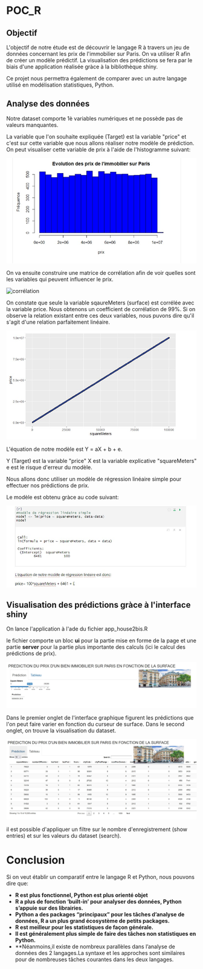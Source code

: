 # POC_R

## **Objectif**

L'objectif de notre étude est de découvrir le langage R à travers un jeu de données concernant les prix de l'immobilier sur Paris.
On va utiliser R afin de créer un modèle prédictif. La visualisation des prédictions se fera par le biais d'une application réalisée gràce à la bibliothèque shiny.

Ce projet nous permettra également de comparer avec un autre langage utilisé en modélisation statistiques, Python.

## Analyse des données

Notre dataset comporte 1è variables numériques et ne possède pas de valeurs manquantes.

La variable que l'on souhaite expliquée (Target) est la variable "price" et c'est sur cette variable que nous allons réaliser notre modèle de prédiction.
On peut visualiser cette variable de prix à l'aide de l'histogramme suivant:

![histo](https://github.com/celine29730/POC_R/blob/main/images/Histogramme_evol_prix.jpg)

On va ensuite construire une matrice de corrélation afin de voir quelles sont les variables qui peuvent influencer le prix.

![corrélation](https://github.com/celine29730/POC_R/blob/main/images/Matrice_Corr%C3%A9lation.jpg)

On constate que seule la variable sqaureMeters (surface) est corrélée avec la variable price. Nous obtenons un coefficient de corrélation de 99%.
Si on observe la relation existant entre ces deux variables, nous puvons dire qu'il s'agit d'une relation parfaitement linéaire.

![visu](https://github.com/celine29730/POC_R/blob/main/images/visu_price_squareMeters.jpg)

L'équation de notre modèle est Y = aX + b + e.

Y (Target) est la variable "price" 
X est la variable explicative "squareMeters"
e est le risque d'erreur du modèle.

Nous allons donc utiliser un modèle de régression linéaire simple pour effectuer nos prédictions de prix.

Le modèle est obtenu gràce au code suivant:

![model](https://github.com/celine29730/POC_R/blob/main/images/model.jpg)

## Visualisation des prédictions gràce à l'interface shiny

On lance l'application à l'ade du fichier app_house2bis.R

le fichier comporte un bloc **ui** pour la partie mise en forme de la page et une partie **server** pour la partie plus importante des calculs (ici le calcul des prédictions de prix).

![app1](https://github.com/celine29730/POC_R/blob/main/images/app1.jpg)

Dans le premier onglet de l'interface graphique figurent les prédictions que l'on peut faire varier en fonction du curseur de surface.
Dans le second onglet, on trouve la visualisation du dataset.

![app2](https://github.com/celine29730/POC_R/blob/main/images/app2.jpg)

il est possible d'appliquer un filtre sur le nombre d'enregistrement (show entries) et sur les valeurs du dataset (search).

# Conclusion

Si on veut établir un comparatif entre le langage R et Python, nous pouvons dire que:

* **R est plus fonctionnel, Python est plus orienté objet**
* **R a plus de fonction ‘built-in’ pour analyser des données, Python s’appuie sur des librairies.**
* **Python a des packages “principaux” pour les tâches d’analyse de données, R a un plus grand écosystème de petits packages.**
* **R est meilleur pour les statistiques de façon générale.**
* **Il est généralement plus simple de faire des tâches non statistiques en Python.**
* **Néanmoins,il existe de nombreux parallèles dans l’analyse de données des 2 langages.La syntaxe et les approches sont similaires pour de nombreuses tâches courantes dans les deux langages.










